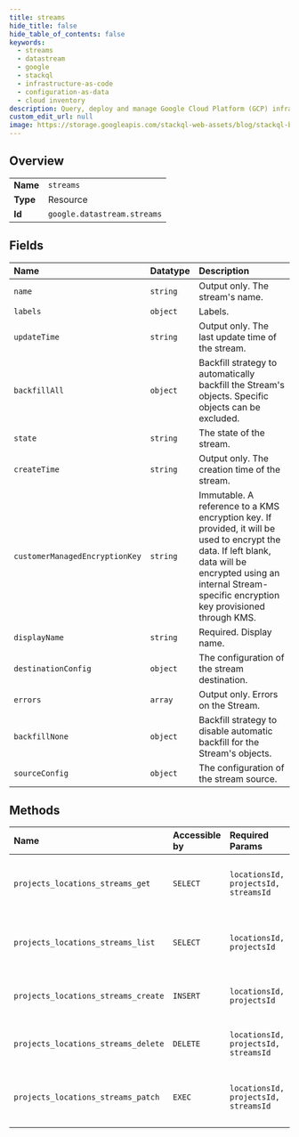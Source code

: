 ```yaml
---
title: streams
hide_title: false
hide_table_of_contents: false
keywords:
  - streams
  - datastream
  - google    
  - stackql
  - infrastructure-as-code
  - configuration-as-data
  - cloud inventory
description: Query, deploy and manage Google Cloud Platform (GCP) infrastructure and resources using SQL
custom_edit_url: null
image: https://storage.googleapis.com/stackql-web-assets/blog/stackql-blog-post-featured-image.png
---
```

  
    

## Overview
<table><tbody>
<tr><td><b>Name</b></td><td><code>streams</code></td></tr>
<tr><td><b>Type</b></td><td>Resource</td></tr>
<tr><td><b>Id</b></td><td><code>google.datastream.streams</code></td></tr>
</tbody></table>

## Fields
| Name | Datatype | Description |
|:-----|:---------|:------------|
| `name` | `string` | Output only. The stream's name. |
| `labels` | `object` | Labels. |
| `updateTime` | `string` | Output only. The last update time of the stream. |
| `backfillAll` | `object` | Backfill strategy to automatically backfill the Stream's objects. Specific objects can be excluded. |
| `state` | `string` | The state of the stream. |
| `createTime` | `string` | Output only. The creation time of the stream. |
| `customerManagedEncryptionKey` | `string` | Immutable. A reference to a KMS encryption key. If provided, it will be used to encrypt the data. If left blank, data will be encrypted using an internal Stream-specific encryption key provisioned through KMS. |
| `displayName` | `string` | Required. Display name. |
| `destinationConfig` | `object` | The configuration of the stream destination. |
| `errors` | `array` | Output only. Errors on the Stream. |
| `backfillNone` | `object` | Backfill strategy to disable automatic backfill for the Stream's objects. |
| `sourceConfig` | `object` | The configuration of the stream source. |
## Methods
| Name | Accessible by | Required Params | Description |
|:-----|:--------------|:----------------|:------------|
| `projects_locations_streams_get` | `SELECT` | `locationsId, projectsId, streamsId` | Use this method to get details about a stream. |
| `projects_locations_streams_list` | `SELECT` | `locationsId, projectsId` | Use this method to list streams in a project and location. |
| `projects_locations_streams_create` | `INSERT` | `locationsId, projectsId` | Use this method to create a stream. |
| `projects_locations_streams_delete` | `DELETE` | `locationsId, projectsId, streamsId` | Use this method to delete a stream. |
| `projects_locations_streams_patch` | `EXEC` | `locationsId, projectsId, streamsId` | Use this method to update the configuration of a stream. |
